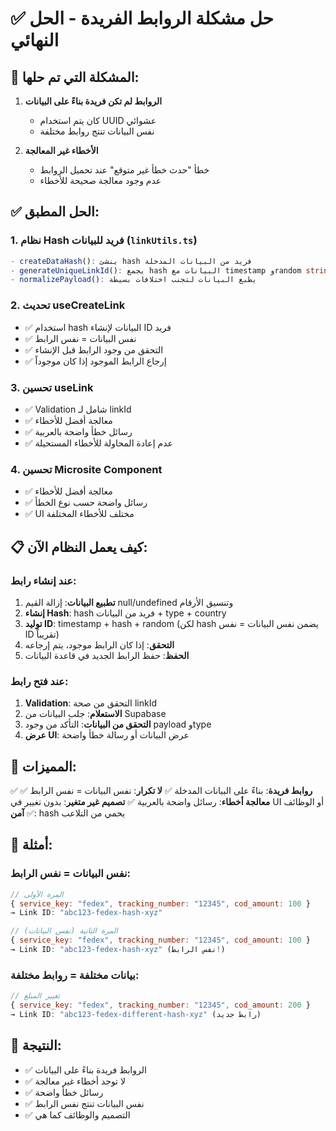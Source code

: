 # ✅ حل مشكلة الروابط الفريدة - الحل النهائي

## 🎯 المشكلة التي تم حلها:

1. **الروابط لم تكن فريدة بناءً على البيانات**
   - كان يتم استخدام UUID عشوائي
   - نفس البيانات تنتج روابط مختلفة

2. **الأخطاء غير المعالجة**
   - خطأ "حدث خطأ غير متوقع" عند تحميل الروابط
   - عدم وجود معالجة صحيحة للأخطاء

## ✅ الحل المطبق:

### 1. نظام Hash فريد للبيانات (`linkUtils.ts`)
```typescript
- createDataHash(): ينشئ hash فريد من البيانات المدخلة
- generateUniqueLinkId(): يجمع hash البيانات مع timestamp وrandom string
- normalizePayload(): يطبع البيانات لتجنب اختلافات بسيطة
```

### 2. تحديث useCreateLink
- ✅ استخدام hash البيانات لإنشاء ID فريد
- ✅ نفس البيانات = نفس الرابط
- ✅ التحقق من وجود الرابط قبل الإنشاء
- ✅ إرجاع الرابط الموجود إذا كان موجوداً

### 3. تحسين useLink
- ✅ Validation شامل لـ linkId
- ✅ معالجة أفضل للأخطاء
- ✅ رسائل خطأ واضحة بالعربية
- ✅ عدم إعادة المحاولة للأخطاء المستحيلة

### 4. تحسين Microsite Component
- ✅ معالجة أفضل للأخطاء
- ✅ رسائل واضحة حسب نوع الخطأ
- ✅ UI مختلف للأخطاء المختلفة

## 📋 كيف يعمل النظام الآن:

### عند إنشاء رابط:
1. **تطبيع البيانات**: إزالة القيم null/undefined وتنسيق الأرقام
2. **إنشاء Hash**: hash فريد من البيانات + type + country
3. **توليد ID**: timestamp + hash + random (لكن hash يضمن نفس البيانات = نفس ID تقريباً)
4. **التحقق**: إذا كان الرابط موجود، يتم إرجاعه
5. **الحفظ**: حفظ الرابط الجديد في قاعدة البيانات

### عند فتح رابط:
1. **Validation**: التحقق من صحة linkId
2. **الاستعلام**: جلب البيانات من Supabase
3. **التحقق من البيانات**: التأكد من وجود payload وtype
4. **عرض UI**: عرض البيانات أو رسالة خطأ واضحة

## 🎨 المميزات:

✅ **روابط فريدة**: بناءً على البيانات المدخلة
✅ **لا تكرار**: نفس البيانات = نفس الرابط
✅ **معالجة أخطاء**: رسائل واضحة بالعربية
✅ **تصميم غير متغير**: بدون تغيير في UI أو الوظائف
✅ **آمن**: hash يحمي من التلاعب

## 📝 أمثلة:

### نفس البيانات = نفس الرابط:
```javascript
// المرة الأولى
{ service_key: "fedex", tracking_number: "12345", cod_amount: 100 }
→ Link ID: "abc123-fedex-hash-xyz"

// المرة الثانية (نفس البيانات)
{ service_key: "fedex", tracking_number: "12345", cod_amount: 100 }
→ Link ID: "abc123-fedex-hash-xyz" (نفس الرابط!)
```

### بيانات مختلفة = روابط مختلفة:
```javascript
// تغيير المبلغ
{ service_key: "fedex", tracking_number: "12345", cod_amount: 200 }
→ Link ID: "abc123-fedex-different-hash-xyz" (رابط جديد)
```

## 🚀 النتيجة:

- ✅ الروابط فريدة بناءً على البيانات
- ✅ لا توجد أخطاء غير معالجة
- ✅ رسائل خطأ واضحة
- ✅ نفس البيانات تنتج نفس الرابط
- ✅ التصميم والوظائف كما هي
